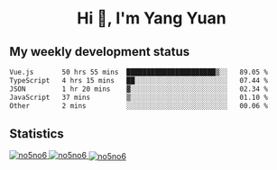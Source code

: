 <h1 align="center">Hi 👋, I'm Yang Yuan</h1>


## My weekly development status
<!--START_SECTION:waka-->

```txt
Vue.js       50 hrs 55 mins  ██████████████████████▒░░   89.05 %
TypeScript   4 hrs 15 mins   ██░░░░░░░░░░░░░░░░░░░░░░░   07.44 %
JSON         1 hr 20 mins    ▓░░░░░░░░░░░░░░░░░░░░░░░░   02.34 %
JavaScript   37 mins         ▒░░░░░░░░░░░░░░░░░░░░░░░░   01.10 %
Other        2 mins          ░░░░░░░░░░░░░░░░░░░░░░░░░   00.06 %
```

<!--END_SECTION:waka-->

## Statistics
<a href="https://github.com/anuraghazra/github-readme-stats">
  <img src="https://github-readme-stats.vercel.app/api/top-langs/?username=no5no6&theme=dracula" alt="no5no6">
</a>
<a href="https://github.com/anuraghazra/github-readme-stats">
  <img src="https://github-readme-stats.vercel.app/api?username=no5no6&show_icons=true&theme=dracula&line_height=40" alt="no5no6">
</a>
<a href="https://github.com/anuraghazra/github-readme-stats">
  <img align="center" src="https://github-readme-streak-stats.herokuapp.com/?user=no5no6&theme=dracula" alt="no5no6" />
</a>